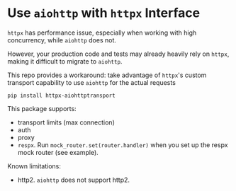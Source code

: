 # Use `aiohttp` with `httpx` Interface

`httpx` has performance issue, especially when working with high concurrency, while `aiohttp` does not.

However, your production code and tests may already heavily rely on `httpx`, making it difficult to migrate to
`aiohttp`.

This repo provides a workaround: take advantage of `httpx`'s custom transport capability to use `aiohttp` for the actual
requests

```shell
pip install httpx-aiohttptransport
```

This package supports:

- transport limits (max connection)
- auth
- proxy
- `respx`. Run `mock_router.set(router.handler)` when you set up the respx mock router (see example). 

Known limitations:

- http2. `aiohttp` does not support http2.
